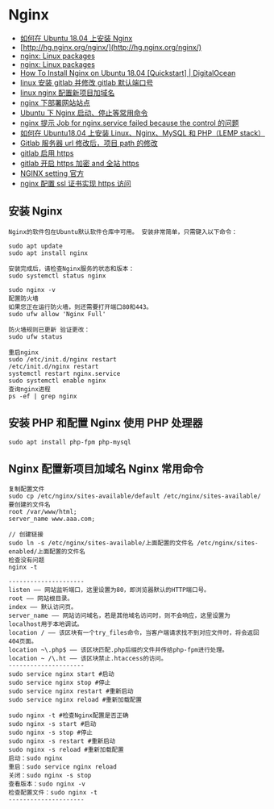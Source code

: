 # Nginx

- [如何在 Ubuntu 18.04 上安装 Nginx](https://www.linuxidc.com/Linux/2018-05/152257.htm)
- [http://hg.nginx.org/nginx/](http://hg.nginx.org/nginx/)
- [nginx: Linux packages](http://nginx.org/en/linux_packages.html)
- [nginx: Linux packages](http://nginx.org/en/linux_packages.html#sourcepackages)
- [How To Install Nginx on Ubuntu 18.04 [Quickstart] | DigitalOcean](https://www.digitalocean.com/community/tutorials/how-to-install-nginx-on-ubuntu-18-04-quickstart)
- [linux 安装 gitlab 并修改 gitlab 默认端口号](https://blog.csdn.net/wangyy130/article/details/85633303)
- [linux nginx 配置新项目加域名](https://www.cnblogs.com/wesky/p/6419901.html)
- [nginx 下部署网站站点](https://blog.csdn.net/github_39088222/article/details/82020835)
- [Ubuntu 下 Nginx 启动、停止等常用命令](https://www.cnblogs.com/fireicesion/p/8457898.html)
- [nginx 提示 Job for nginx.service failed because the control 的问题](https://www.cnblogs.com/skura23/p/7086447.html)
- [如何在 Ubuntu18.04 上安装 Linux、Nginx、MySQL 和 PHP（LEMP stack）](https://blog.csdn.net/wudics/article/details/84073350)
- [Gitlab 服务器 url 修改后，项目 path 的修改](https://blog.csdn.net/u013377887/article/details/73717729)
- [gitlab 启用 https](https://www.cnblogs.com/xieshuang/p/8488458.html)
- [gitlab 开启 https 加密 and 全站 https](https://blog.51cto.com/53cto/1775865)
- [NGINX setting 官方](https://docs.gitlab.com/omnibus/settings/nginx.html#manually-configuring-https)
- [nginx 配置 ssl 证书实现 https 访问](https://www.cnblogs.com/tianhei/p/7726505.html)

## 安装 Nginx

```shell
Nginx的软件包在Ubuntu默认软件仓库中可用。 安装非常简单，只需键入以下命令：

sudo apt update
sudo apt install nginx

安装完成后，请检查Nginx服务的状态和版本：
sudo systemctl status nginx

sudo nginx -v
配置防火墙
如果您正在运行防火墙，则还需要打开端口80和443。
sudo ufw allow 'Nginx Full'

防火墙规则已更新 验证更改：
sudo ufw status

重启nginx
sudo /etc/init.d/nginx restart
/etc/init.d/nginx restart
systemctl restart nginx.service
sudo systemctl enable nginx
查询nginx进程
ps -ef | grep nginx
```

## 安装 PHP 和配置 Nginx 使用 PHP 处理器

```shell
sudo apt install php-fpm php-mysql
```

## Nginx 配置新项目加域名 Nginx 常用命令

```shell
复制配置文件
sudo cp /etc/nginx/sites-available/default /etc/nginx/sites-available/要创建的文件名
root /var/www/html;
server_name www.aaa.com;

// 创建链接
sudo ln -s /etc/nginx/sites-available/上面配置的文件名 /etc/nginx/sites-enabled/上面配置的文件名
检查没有问题
nginx -t

---------------------
listen —— 网站监听端口，这里设置为80，即浏览器默认的HTTP端口号。
root —— 网站根目录。
index —— 默认访问页。
server_name —— 网站访问域名，若是其他域名访问时，则不会响应，这里设置为localhost用于本地调试。
location / —— 该区块有一个try_files命令，当客户端请求找不到对应文件时，将会返回404页面。
location ~\.php$ —— 该区块匹配.php后缀的文件并传给php-fpm进行处理。
location ~ /\.ht —— 该区块禁止.htaccess的访问。
---------------------
sudo service nginx start #启动
sudo service nginx stop #停止
sudo service nginx restart #重新启动
sudo service nginx reload #重新加载配置

sudo nginx -t #检查Nginx配置是否正确
sudo nginx -s start #启动
sudo nginx -s stop #停止
sudo nginx -s restart #重新启动
sudo nginx -s reload #重新加载配置
启动：sudo nginx
重启：sudo service nginx reload
关闭：sudo nginx -s stop
查看版本：sudo nginx -v
检查配置文件：sudo nginx -t
---------------------

```
